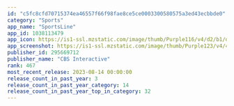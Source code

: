 ```yaml
---
id: "c5fc8cfd70715374ea46557f66f98fae8ce5ce0003300580575a3ed43ecbbde0"
category: "Sports"
app_name: "SportsLine"
app_id: 1038113479
app_icon: https://is1-ssl.mzstatic.com/image/thumb/Purple116/v4/d2/b1/d5/d2b1d530-079f-e897-533d-be9d6964cde2/AppIcon-0-0-1x_U007emarketing-0-0-0-7-0-0-sRGB-0-0-0-GLES2_U002c0-512MB-85-220-0-0.png/1024x1024bb.png
app_screenshot: https://is1-ssl.mzstatic.com/image/thumb/Purple123/v4/4b/bb/a3/4bbba3bf-94b8-39dd-f9fb-cec9e12e10d7/pr_source.png/1242x2688bb.png
publisher_id: 295669712
publisher_name: "CBS Interactive"
rank: 467
most_recent_release: 2023-08-14 00:00:00
release_count_in_past_year: 3
release_count_in_past_year_category: 14
release_count_in_past_year_top_in_category: 32
---
```

